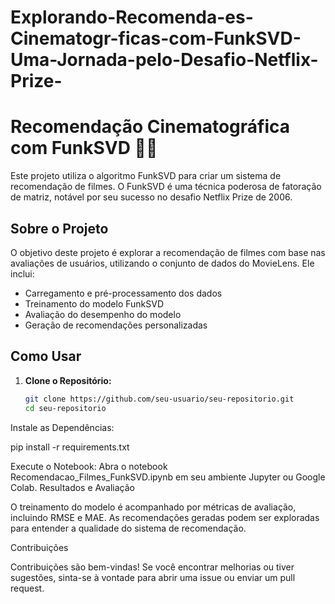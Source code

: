 # Explorando-Recomenda-es-Cinematogr-ficas-com-FunkSVD-Uma-Jornada-pelo-Desafio-Netflix-Prize-

# Recomendação Cinematográfica com FunkSVD 🎥🍿

Este projeto utiliza o algoritmo FunkSVD para criar um sistema de recomendação de filmes. O FunkSVD é uma técnica poderosa de fatoração de matriz, notável por seu sucesso no desafio Netflix Prize de 2006.

## Sobre o Projeto

O objetivo deste projeto é explorar a recomendação de filmes com base nas avaliações de usuários, utilizando o conjunto de dados do MovieLens. Ele inclui:

- Carregamento e pré-processamento dos dados
- Treinamento do modelo FunkSVD
- Avaliação do desempenho do modelo
- Geração de recomendações personalizadas

## Como Usar

1. **Clone o Repositório:**
   ```bash
   git clone https://github.com/seu-usuario/seu-repositorio.git
   cd seu-repositorio

Instale as Dependências:

pip install -r requirements.txt

Execute o Notebook:
Abra o notebook Recomendacao_Filmes_FunkSVD.ipynb em seu ambiente Jupyter ou Google Colab.
Resultados e Avaliação

O treinamento do modelo é acompanhado por métricas de avaliação, incluindo RMSE e MAE. As recomendações geradas podem ser exploradas para entender a qualidade do sistema de recomendação.

Contribuições

Contribuições são bem-vindas! Se você encontrar melhorias ou tiver sugestões, sinta-se à vontade para abrir uma issue ou enviar um pull request.

